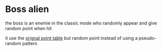 # Boss alien
the boss is an enemie in the classic mode who randomly appear and  give random point when hit

it use the [orignal point table](https://spaceinvaders.fandom.com/wiki/UFO) but random point instead of using a pseudo-random pattern